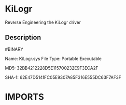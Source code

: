 # KiLogr
Reverse Engineering the KiLogr driver

## Description
#BINARY

Name: KiLogr.sys
File Type: Portable Executable 

MD5: 32BB4212228D5E115700232E9F3ECA2F

SHA-1: 62E47D5141FC05E9307A85F316E555DC63F7AF3F


# IMPORTS

